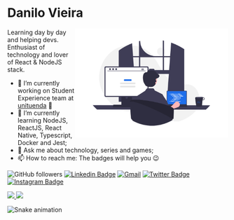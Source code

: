 # Danilo Vieira

<img align="right" src="assests/tiohs.png" width="350"/>

Learning day by day and helping devs. Enthusiast of technology and lover of React & NodeJS stack.

- 🔭 I’m currently working on Student Experience team at [unituenda](https://www.unituenda.ao/) 💜
- 🌱 I’m currently learning NodeJS, ReactJS, React Native, Typescript, Docker and Jest;
- 💬 Ask me about technology, series and games;
- 📫 How to reach me: The badges will help you 😉

![GitHub followers](https://img.shields.io/github/followers/tiohs?labelColor=1F6FEB&color=1F6FEB&logo=github&label=Followers&logoColor=white&style=flat-square)
[![Linkedin Badge](https://img.shields.io/badge/-Hamilton%20Silva-1F6FEB?style=flat-square&labelColor=1F6FEB&logo=linkedin&logoColor=white&link=https://www.linkedin.com/in/tiohs/)](https://www.linkedin.com/in/tiohs/)
[![Gmail](https://img.shields.io/badge/-hamiltonsilva.dev@gmail.com-1F6FEB?style=flat-square&labelColor=1F6FEB&logo=gmail&logoColor=white&link=mailto:danilo_strvieira@hotmail.com)](mailto:danilo_strvieira@hotmail.com)
[![Twitter Badge](https://img.shields.io/badge/-@__tiohs-1F6FEB?style=flat-square&labelColor=1F6FEB&logo=twitter&logoColor=white&link=https://twitter.com/tiohs_u/)](https://twitter.com/tiohs_u/)
[![Instagram Badge](https://img.shields.io/badge/-@__tiohs-1F6FEB?style=flat-square&labelColor=1F6FEB&logo=instagram&logoColor=white&link=https://www.instagram.com/tiohs.u/)](https://www.instagram.com/tiohs.u/)

<div>
<a href="https://github.com/tiohs">
  <img height="180em" src="https://github-readme-stats.vercel.app/api?username=tiohs&show_icons=true&theme=algolia&include_all_commits=true&count_private=true"/>
  <img height="180em" src="https://github-readme-stats.vercel.app/api/top-langs/?username=tiohs&layout=compact&langs_count=7&theme=algolia"/>
</a>
</div>

 ![Snake animation](https://github.com/tiohs/tiohs/blob/output/github-contribution-grid-snake.svg)